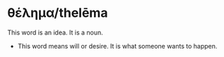 # θέλημα/thelēma
This word is an idea. It is a noun. 

* This word means will or desire. It is what someone wants to happen. 
